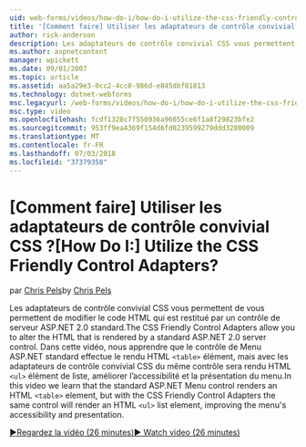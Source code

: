 ```yaml
---
uid: web-forms/videos/how-do-i/how-do-i-utilize-the-css-friendly-control-adapters
title: '[Comment faire] Utiliser les adaptateurs de contrôle convivial CSS ? | Microsoft Docs'
author: rick-anderson
description: Les adaptateurs de contrôle convivial CSS vous permettent de vous permettent de modifier le code HTML qui est restitué par un contrôle de serveur ASP.NET 2.0 standard. Dans cette vidéo, nous apprendre qui le stan...
ms.author: aspnetcontent
manager: wpickett
ms.date: 09/01/2007
ms.topic: article
ms.assetid: aa5a29e3-0cc2-4cc0-986d-e845dbf01813
ms.technology: dotnet-webforms
msc.legacyurl: /web-forms/videos/how-do-i/how-do-i-utilize-the-css-friendly-control-adapters
msc.type: video
ms.openlocfilehash: fcdf1328c7f550936a96055ce6f1a8f29823bfe2
ms.sourcegitcommit: 953ff9ea4369f154d6fd0239599279ddd3280009
ms.translationtype: MT
ms.contentlocale: fr-FR
ms.lasthandoff: 07/03/2018
ms.locfileid: "37379358"
---
```

<a name="how-do-i-utilize-the-css-friendly-control-adapters"></a><span data-ttu-id="51480-105">[Comment faire] Utiliser les adaptateurs de contrôle convivial CSS ?</span><span class="sxs-lookup"><span data-stu-id="51480-105">[How Do I:] Utilize the CSS Friendly Control Adapters?</span></span>
====================
<span data-ttu-id="51480-106">par [Chris Pels](https://twitter.com/chrispels)</span><span class="sxs-lookup"><span data-stu-id="51480-106">by [Chris Pels](https://twitter.com/chrispels)</span></span>

<span data-ttu-id="51480-107">Les adaptateurs de contrôle convivial CSS vous permettent de vous permettent de modifier le code HTML qui est restitué par un contrôle de serveur ASP.NET 2.0 standard.</span><span class="sxs-lookup"><span data-stu-id="51480-107">The CSS Friendly Control Adapters allow you to alter the HTML that is rendered by a standard ASP.NET 2.0 server control.</span></span> <span data-ttu-id="51480-108">Dans cette vidéo, nous apprendre que le contrôle de Menu ASP.NET standard effectue le rendu HTML `<table>` élément, mais avec les adaptateurs de contrôle convivial CSS du même contrôle sera rendu HTML `<ul>` élément de liste, améliorer l’accessibilité et la présentation du menu.</span><span class="sxs-lookup"><span data-stu-id="51480-108">In this video we learn that the standard ASP.NET Menu control renders an HTML `<table>` element, but with the CSS Friendly Control Adapters the same control will render an HTML `<ul>` list element, improving the menu's accessibility and presentation.</span></span> 

[<span data-ttu-id="51480-109">&#9654;Regardez la vidéo (26 minutes)</span><span class="sxs-lookup"><span data-stu-id="51480-109">&#9654; Watch video (26 minutes)</span></span>](https://channel9.msdn.com/Blogs/ASP-NET-Site-Videos/how-do-i-utilize-the-css-friendly-control-adapters)
